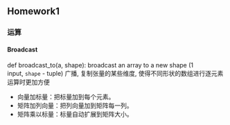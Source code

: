 ## Homework1

### 运算
#### Broadcast
def broadcast_to(a, shape): broadcast an array to a new shape (1 input, `shape` - tuple)
广播, 复制张量的某些维度, 使得不同形状的数组进行逐元素运算时更加方便
- 向量加标量：把标量加到每个元素。
- 矩阵加列向量：把列向量加到矩阵每一列。
- 矩阵乘以标量：标量自动扩展到矩阵大小。